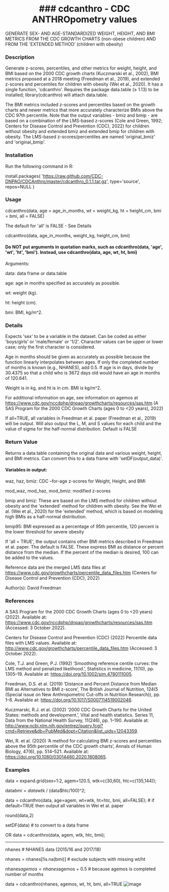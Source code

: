 <h1 align=center> ### cdcanthro - CDC ANTHROpometry values </h1>
GENERATE SEX- AND AGE-STANDARDIZED WEIGHT, HEIGHT, AND BMI METRICS FROM THE CDC GROWTH CHARTS (non-obese children) AND FROM THE ‘EXTENDED METHOD’ (children with obesity)


### Description

Generate z-scores, percentiles, and other metrics for weight, height, and BMI based on the 2000 CDC growth charts (Kuczmarski et al., 2002), BMI metrics proposed at a 2018 meeting (Freedman et al., 2019), and extended z-scores and percentiles for children with obesity (Wei et al., 2020). It has a single function, 'cdcanthro'. Requires the package data.table (≥ 1.13) to be installed; library(cdcanthro) will attach data.table.

The BMI metrics included z-scores and percentiles based on the growth charts and newer metrics that more accurately characterize BMIs above the CDC 97th percentile. Note that the output variables - bmiz and bmip - are based on a combination of the LMS-based z-scores (Cole and Green, 1992; Centers for Disease Control and Prevention (CDC), 2022) for children without obesity and extended bmiz and extended bmip for children with obesity.  The LMS-based z-scores/percentiles are named 'original_bmiz' and 'original_bmip'.

### Installation
Run the following command in R:

install.packages(
   'https://raw.github.com/CDC-DNPAO/CDCAnthro/master/cdcanthro_0.1.1.tar.gz', type='source', repos=NULL
 )

### Usage

cdcanthro(data, age = age_in_months, wt = weight_kg, ht = height_cm, bmi = bmi, all = FALSE)

The default for 'all' is FALSE - See Details

cdcanthro(data, age_in_months, weight_kg, height_cm, bmi)

#### Do NOT put arguments in quotation marks, such as cdcanthro(data, 'age', 'wt', 'ht', 'bmi'). Instead, use cdcanthro(data, age, wt, ht, bmi)

Arguments:

data: data frame or data.table

age: age in months specified as accurately as possible.

wt: weight (kg).

ht: height (cm).

bmi: BMI, kg/m^2.

### Details
Expects 'sex' to be a variable in the dataset. Can be coded as either 'boys/girls' or 'male/female' or '1/2'.  Character values can be upper or lower case; only the first character is considered.

Age in months should be given as accurately as possible because the function linearly interpolates between ages. If only the completed number of months is known (e.g., NHANES), add 0.5. If age is in days, divide by 30.4375 so that a child who is 3672 days old would have an age in months of 120.641.

Weight is in kg, and ht is in cm. BMI is kg/m^2.

For additional information on age, see information on agemos at https://www.cdc.gov/nccdphp/dnpao/growthcharts/resources/sas.htm (A SAS Program for the 2000 CDC Growth Charts (ages 0 to <20 years), 2022)

If all=TRUE, all variables in Freedman et al. paper (Freedman et al., 2019) will be output. Will also output the L, M, and S values for each child and the value of sigma for the half-normal distribution. Default is FALSE

### Return Value

Returns a data.table containing the original data and various weight, height, and BMI metrics. Can convert this to a data frame with 'setDF(output_data)'.

#### Variables in output:

waz, haz, bmiz: CDC –for-age z-scores for Weight, Height, and BMI

mod_waz, mod_haz, mod_bmiz: modified z-scores

bmip and bmiz: These are based on the LMS method for children without obesity and the 'extended' method for children with obesity. See the Wei et al. (Wei et al., 2020) for the 'extended' method, which is based on modeling high BMIs as a half-normal distribution.

bmip95: BMI expressed as a percentage of 95th percentile, 120 percent is the lower threshold for severe obesity

If  'all = TRUE', the output contains other BMI metrics described in Freedman et al. paper. The default is FALSE. These express BMI as distance or percent distance from the median. If the percent of the median is desired, 100 can be added to the values.

Reference data are the merged LMS data files at https://www.cdc.gov/growthcharts/percentile_data_files.htm (Centers for Disease Control and Prevention (CDC), 2022)

Author(s): David Freedman

### References

A SAS Program for the 2000 CDC Growth Charts (ages 0 to <20 years) (2022). Available at: https://www.cdc.gov/nccdphp/dnpao/growthcharts/resources/sas.htm (Accessed: 3 October 2022).

Centers for Disease Control and Prevention (CDC) (2022) Percentile data files with LMS values. Available at: http://www.cdc.gov/growthcharts/percentile_data_files.htm (Accessed: 3 October 2022).

Cole, T.J. and Green, P.J. (1992) ‘Smoothing reference centile curves: the LMS method and penalized likelihood.’, Statistics in medicine, 11(10), pp. 1305–19. Available at: https://doi.org/10.1002/sim.4780111005.

Freedman, D.S. et al. (2019) ‘Distance and Percent Distance from Median BMI as Alternatives to BMI z-score’, The British Journal of Nutrition, 124(5 (Special issue on New Anthropometric Cut-offs in Nutrition Research)), pp. 1–8. Available at: https://doi.org/10.1017/S0007114519002046.

Kuczmarski, R.J. et al. (2002) ‘2000 CDC Growth Charts for the United States: methods and development.’, Vital and health statistics. Series 11, Data from the National Health Survey, 11(246), pp. 1–190. Available at: http://www.ncbi.nlm.nih.gov/entrez/query.fcgi?cmd=Retrieve&db=PubMed&dopt=Citation&list_uids=12043359.

Wei, R. et al. (2020) ‘A method for calculating BMI z-scores and percentiles above the 95th percentile of the CDC growth charts’, Annals of Human Biology, 47(6), pp. 514–521. Available at: https://doi.org/10.1080/03014460.2020.1808065.

### Examples

data = expand.grid(sex=1:2, agem=120.5, wtk=c(30,60), htc=c(135,144));

data$bmi = data$wtk / (data$htc/100)^2;

data = cdcanthro(data, age=agem, wt=wtk, ht=htc, bmi, all=FALSE); # if default=TRUE then output all variables in Wei et al. paper

round(data,2)

setDF(data) # to convert to a data frame

OR data = cdcanthro(data, agem, wtk, htc, bmi);

---------------------

nhanes   # NHANES data (2015/16 and 2017/18)

nhanes  = nhanes[!is.na(bmi)]  # exclude subjects with missing wt/ht

nhanes$agemos = nhanes$agemos + 0.5   # because agemos is completed number of months

data = cdcanthro(nhanes, agemos, wt, ht, bmi, all=TRUE
![image](https://user-images.githubusercontent.com/104166206/193599940-25bfa65a-ebf0-4c66-8f13-056e7aeb9511.png)
